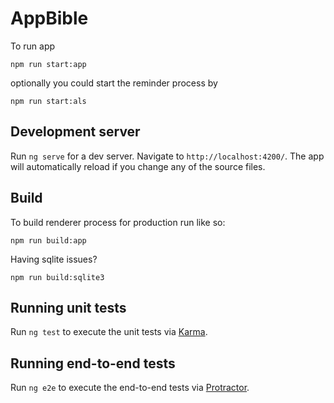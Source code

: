 # AppBible

To run app
```
npm run start:app
```
optionally you could start the reminder process by
```
npm run start:als
```

## Development server

Run `ng serve` for a dev server. Navigate to `http://localhost:4200/`. The app will automatically reload if you change any of the source files.

## Build

To build renderer process for production run like so:
```
npm run build:app
```

Having sqlite issues?
```
npm run build:sqlite3
```

## Running unit tests

Run `ng test` to execute the unit tests via [Karma](https://karma-runner.github.io).

## Running end-to-end tests

Run `ng e2e` to execute the end-to-end tests via [Protractor](http://www.protractortest.org/).
